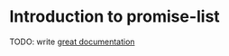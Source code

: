 # Introduction to promise-list

TODO: write [great documentation](http://jacobian.org/writing/great-documentation/what-to-write/)
